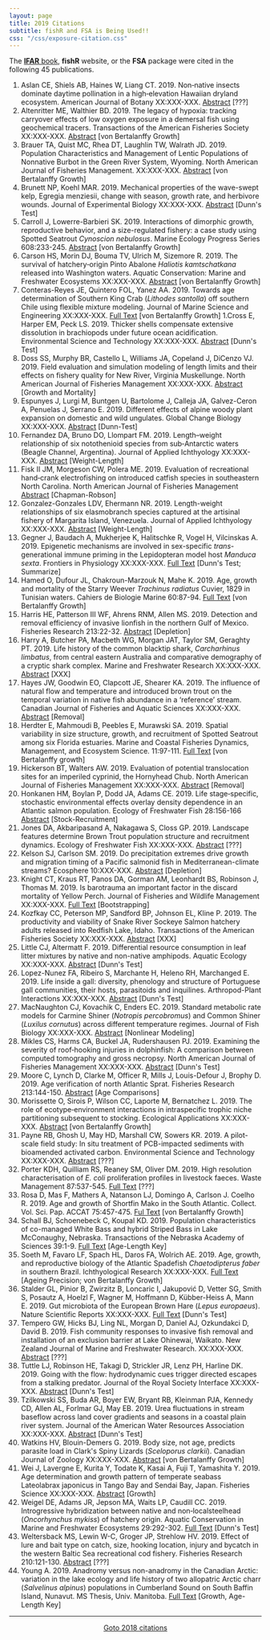 ```yaml
---
layout: page
title: 2019 Citations
subtitle: fishR and FSA is Being Used!!
css: "/css/exposure-citation.css"
---
```


The [**IFAR** book](http://derekogle.com/IFAR/), **fishR** website, or the **FSA** package were cited in the following <span id="contact-div">45</span> publications.

1. Aslan CE, Shiels AB, Haines W, Liang CT. 2019. Non‐native insects dominate daytime pollination in a high‐elevation Hawaiian dryland ecosystem. American Journal of Botany XX:XXX-XXX. [Abstract](https://bsapubs.onlinelibrary.wiley.com/doi/abs/10.1002/ajb2.1233) [???]
1. Altenritter ME, Walthier BD. 2019. The legacy of hypoxia: tracking carryover effects of low oxygen exposure in a demersal fish using geochemical tracers. Transactions of the American Fisheries Society XX:XXX-XXX. [Abstract](https://afspubs.onlinelibrary.wiley.com/doi/abs/10.1002/tafs.10159) [von Bertalanffy Growth]
1. Brauer TA, Quist MC, Rhea DT, Laughlin TW, Walrath JD. 2019. Population Characteristics and Management of Lentic Populations of Nonnative Burbot in the Green River System, Wyoming. North American Journal of Fisheries Management. XX:XXX-XXX. [Abstract](https://afspubs.onlinelibrary.wiley.com/doi/abs/10.1002/nafm.10247) [von Bertalanffy Growth]
1. Brunett NP, Koehl MAR. 2019. Mechanical properties of the wave-swept kelp, Egregia menziesii, change with season, growth rate, and herbivore wounds. Journal of Experimental Biology XX:XXX-XXX. [Abstract](http://jeb.biologists.org/content/early/2019/01/23/jeb.190595.abstract) [Dunn's Test]
1. Carroll J, Lowerre-Barbieri SK. 2019. Interactions of dimorphic growth, reproductive behavior, and a size-regulated fishery: a case study using Spotted Seatrout *Cynoscion nebulosus*. Marine Ecology Progress Series 608:233-245. [Abstract](https://www.int-res.com/abstracts/meps/v608/p233-245) [von Bertalanffy Growth]
1. Carson HS, Morin DJ, Bouma TV, Ulrich M, Sizemore R. 2019. The survival of hatchery‐origin Pinto Abalone *Haliotis kamtschatkana* released into Washington waters. Aquatic Conservation: Marine and Freshwater Ecosystems XX:XXX-XXX. [Abstract](https://onlinelibrary.wiley.com/doi/abs/10.1002/aqc.3004) [von Bertalanffy Growth]
1. Conteras-Reyes JE, Quintero FOL, Yanez AA. 2019. Towards age determination of Southern King Crab (*Lithodes santolla*) off southern Chile using flexible mixture modeling. Journal of Marine Science and Engineering XX:XXX-XXX. [Full Text](https://www.researchgate.net/publication/329586900_Towards_Age_Determination_of_Southern_King_Crab_Lithodes_santolla_Off_Southern_Chile_Using_Flexible_Mixture_Modeling/references) [von Bertalanffy Growth]
1.Cross E, Harper EM, Peck LS. 2019. Thicker shells compensate extensive dissolution in brachiopods under future ocean acidification. Environmental Science and Technology XX:XXX-XXX. [Abstract](https://pubs.acs.org/doi/abs/10.1021/acs.est.9b00714) [Dunn's Test]
1. Doss SS, Murphy BR, Castello L, Williams JA, Copeland J, DiCenzo VJ. 2019. Field evaluation and simulation modeling of length limits and their effects on fishery quality for New River, Virginia Muskellunge. North American Journal of Fisheries Management XX:XXX-XXX. [Abstract](https://afspubs.onlinelibrary.wiley.com/doi/abs/10.1002/nafm.10251) [Growth and Mortality]
1. Espunyes J, Lurgi M, Buntgen U, Bartolome J, Calleja JA, Galvez-Ceron A, Penuelas J, Serrano E. 2019. Different effects of alpine woody plant expansion on domestic and wild ungulates. Global Change Biology XX:XXX-XXX. [Abstract](https://onlinelibrary.wiley.com/doi/abs/10.1111/gcb.14587) [Dunn-Test]
1. Fernandez DA, Bruno DO, Llompart FM. 2019. Length–weight relationship of six notothenioid species from sub‐Antarctic waters (Beagle Channel, Argentina). Journal of Applied Ichthyology XX:XXX-XXX. [Abstract](https://onlinelibrary.wiley.com/doi/abs/10.1111/jai.13833) [Weight-Length]
1. Fisk II JM, Morgeson CW, Polera ME. 2019. Evaluation of recreational hand‐crank electrofishing on introduced catfish species in southeastern North Carolina. North American Journal of Fisheries Management [Abstract](https://afspubs.onlinelibrary.wiley.com/doi/abs/10.1002/nafm.10255) [Chapman-Robson]
1. Gonzalez-Gonzales LDV, Ehermann NR. 2019. Length-weight relationships of six elasmobranch species captured at the artisinal fishery of Margarita Island, Venezuela. Journal of Applied Ichthyology XX:XXX-XXX. [Abstract](https://onlinelibrary.wiley.com/doi/abs/10.1111/jai.13832) [Weight-Length]
1. Gegner J, Baudach A, Mukherjee K, Halitschke R, Vogel H, Vilcinskas A. 2019. Epigenetic mechanisms are involved in sex-specific *trans*-generational immune priming in the Lepidopteran model host *Manduca sexta*. Frontiers in Physiology XX:XXX-XXX. [Full Text](https://www.frontiersin.org/articles/10.3389/fphys.2019.00137/full) [Dunn's Test; Summarize]
1. Hamed O, Dufour JL, Chakroun-Marzouk N, Mahe K. 2019. Age, growth and mortality of the Starry Weever *Trachinus radiatus* Cuvier, 1829 in Tunisian waters. Cahiers de Biologie Marine 60:87-94. [Full Text](https://www.researchgate.net/profile/Oussama_Hamed2/publication/330566623_Age_growth_and_mortality_of_the_starry_weever_Trachinus_radiatus_Cuvier_1829_in_the_Tunisian_waters/links/5c48c020299bf12be3ddd903/Age-growth-and-mortality-of-the-starry-weever-Trachinus-radiatus-Cuvier-1829-in-the-Tunisian-waters.pdf) [von Bertalanffy Growth]
1. Harris HE, Patterson III WF, Ahrens RNM, Allen MS. 2019. Detection and removal efficiency of invasive lionfish in the northern Gulf of Mexico. Fisheries Research 213:22-32. [Abstract](https://www.sciencedirect.com/science/article/pii/S0165783619300025) [Depletion]
1. Harry A, Butcher PA, Macbeth WG, Morgan JAT, Taylor SM, Geraghty PT. 2019. Life history of the common blacktip shark, *Carcharhinus limbatus*, from central eastern Australia and comparative demography of a cryptic shark complex. Marine and Freshwater Research XX:XXX-XXX. [Abstract](http://www.publish.csiro.au/MF/MF18141) [XXX]
1. Hayes JW, Goodwin EO, Clapcott JE, Shearer KA. 2019. The influence of natural flow and temperature and introduced brown trout on the temporal variation in native fish abundance in a ‘reference’ stream. Canadian Journal of Fisheries and Aquatic Sciences XX:XXX-XXX. [Abstract](http://www.nrcresearchpress.com/doi/abs/10.1139/cjfas-2018-0033) [Removal]
1. Herdter E, Mahmoudi B, Peebles E, Murawski SA. 2019. Spatial variability in size structure, growth, and recruitment of Spotted Seatrout among six Florida estuaries. Marine and Coastal Fisheries Dynamics, Management, and Ecosystem Science. 11:97-111. [Full Text](https://afspubs.onlinelibrary.wiley.com/doi/pdf/10.1002/mcf2.10063) [von Bertalanffy growth]
1. Hickerson BT, Walters AW. 2019. Evaluation of potential translocation sites for an imperiled cyprinid, the Hornyhead Chub. North American Journal of Fisheries Management XX:XXX-XXX. [Abstract](https://afspubs.onlinelibrary.wiley.com/doi/abs/10.1002/nafm.10261) [Removal]
1. Honkanen HM, Boylan P, Dodd JA, Adams CE. 2019. Life stage‐specific, stochastic environmental effects overlay density dependence in an Atlantic salmon population. Ecology of Freshwater Fish 28:156-166 [Abstract](https://onlinelibrary.wiley.com/doi/10.1111/eff.12439) [Stock-Recruitment]
1. Jones DA, Akbaripasand A, Nakagawa S, Closs GP. 2019. Landscape features determine Brown Trout population structure and recruitment dynamics. Ecology of Freshwater Fish XX:XXX-XXX. [Abstract](https://onlinelibrary.wiley.com/doi/abs/10.1111/eff.12474) [???]
1. Kelson SJ, Carlson SM. 2019. Do precipitation extremes drive growth and migration timing of a Pacific salmonid fish in Mediterranean-climate streams? Ecosphere 10:XXX-XXX. [Abstract](https://www.researchgate.net/publication/331908792_Do_precipitation_extremes_drive_growth_and_migration_timing_of_a_Pacific_salmonid_fish_in_Mediterranean-climate_streams/references) [Depletion]
1. Knight CT, Kraus RT, Panos DA, Gorman AM, Leonhardt BS, Robinson J, Thomas M. 2019. Is barotrauma an important factor in the discard mortality of Yellow Perch. Journal of Fisheries and Wildlife Management XX:XXX-XXX. [Full Text](http://www.fwspubs.org/doi/pdf/10.3996/062018-JFWM-056) [Bootstrapping]
1. Kozfkay CC, Peterson MP, Sandford BP, Johnson EL, Kline P. 2019. The productivity and viability of Snake River Sockeye Salmon hatchery adults released into Redfish Lake, Idaho. Transactions of the American Fisheries Society XX:XXX-XXX. [Abstract](https://www.researchgate.net/publication/330492892_The_Productivity_and_Viability_of_Snake_River_Sockeye_Salmon_Hatchery_Adults_Released_into_Redfish_Lake_Idaho) [XXX]
1. Little CJ, Altermatt F. 2019. Differential resource consumption in leaf litter mixtures by native and non-native amphipods. Aquatic Ecology XX:XXX-XXX. [Abstract](https://link.springer.com/article/10.1007/s10452-019-09679-3) [Dunn's Test]
1. Lopez-Nunez FA, Ribeiro S, Marchante H, Heleno RH, Marchanged E. 2019. Life inside a gall: diversity, phenology and structure of Portuguese gall communities, their hosts, parasitoids and inquilines. Arthropod-Plant Interactions XX:XXX-XXX. [Abstract](https://link.springer.com/article/10.1007/s11829-018-9655-4) [Dunn's Test]
1. MacNaughton CJ, Kovachik C, Enders EC. 2019. Standard metabolic rate models for Carmine Shiner (*Notropis percobromus*) and Common Shiner (*Luxilus cornutus*) across different temperature regimes. Journal of Fish Biology XX:XXX-XXX. [Abstract](https://onlinelibrary.wiley.com/doi/abs/10.1111/jfb.13869) [Nonlinear Modeling]
1. Mikles CS, Harms CA, Buckel JA, Rudershausen PJ. 2019. Examining the severity of roof‐hooking injuries in dolphinfish: A comparison between computed tomography and gross necropsy. North American Journal of Fisheries Management XX:XXX-XXX. [Abstract](https://afspubs.onlinelibrary.wiley.com/doi/abs/10.1002/nafm.10252) [Dunn's Test]
1. Moore C, Lynch D, Clarke M, Officer R, Mills J, Louis-Defour J, Brophy D. 2019. Age verification of north Atlantic Sprat. Fisheries Research 213:144-150. [Abstract](https://www.sciencedirect.com/science/article/abs/pii/S0165783619300189) [Age Comparisons] 
1. Morissette O, Sirois P, Wilson CC, Laporte M, Bernatchez L. 2019. The role of ecotype‐environment interactions in intraspecific trophic niche partitioning subsequent to stocking. Ecological Applications XX:XXX-XXX. [Abstract](https://esajournals.onlinelibrary.wiley.com/doi/abs/10.1002/eap.1857) [von Bertalanffy Growth]
1. Payne RB, Ghosh U, May HD, Marshall CW, Sowers KR. 2019. A pilot-scale field study: In situ treatment of PCB-impacted sediments with bioamended activated carbon. Environmental Science and Technology XX:XXX-XXX. [Abstract](https://pubs.acs.org/doi/abs/10.1021/acs.est.8b05019) [???]
1. Porter KDH, Quilliam RS, Reaney SM, Oliver DM. 2019. High resolution characterisation of *E. coli* proliferation profiles in livestock faeces. Waste Management 87:537-545. [Full Text](https://www.sciencedirect.com/science/article/pii/S0956053X19301084) [???]
1. Rosa D, Mas F, Mathers A, Natanson LJ, Domingo A, Carlson J. Coelho R. 2019. Age and growth of Shortfin Mako in the South Atlantic. Collect. Vol. Sci. Pap. ACCAT 75:457-475. [Ful Text](https://www.iccat.int/Documents/CVSP/CV075_2018/n_3/CV075030457.pdf) [von Bertalanffy Growth]
1. Schall BJ, Schoenebeck C, Koupal KD. 2019. Population characteristics of co-managed White Bass and hybrid Striped Bass in Lake McConaughy, Nebraska. Transactions of the Nebraska Academy of Sciences 39:1-9. [Full Text](https://digitalcommons.unl.edu/cgi/viewcontent.cgi?article=1534&context=tnas) [Age-Length Key] 
1. Soeth M, Favaro LF, Spach HL, Daros FA, Wolrich AE. 2019. Age, growth, and reproductive biology of the Atlantic Spadefish *Chaetodipterus faber* in southern Brazil. Ichthyological Research XX:XXX-XXX. [Full Text](https://link.springer.com/article/10.1007/s10228-018-0663-2) [Ageing Precision; von Bertalanffy Growth]
1. Stalder GL, Pinior B, Zwirzitz B, Loncaric I, Jakupović D, Vetter SG, Smith S, Posautz A, Hoelzl F, Wagner M, Hoffmann D, Kübber-Heiss A, Mann E. 2019. Gut microbiota of the European Brown Hare (*Lepus europaeus*). Nature Scientific Reports XX:XXX-XXX. [Full Text](https://www.nature.com/articles/s41598-019-39638-9) [Dunn's Test]
1. Tempero GW, Hicks BJ, Ling NL, Morgan D, Daniel AJ, Ozkundakci D, David B. 2019. Fish community responses to invasive fish removal and installation of an exclusion barrier at Lake Ohinewai, Waikato. New Zealand Journal of Marine and Freshwater Research. XX:XXX-XXX. [Abstract](https://www.researchgate.net/publication/331250716_Fish_community_responses_to_invasive_fish_removal_and_installation_of_an_exclusion_barrier_at_Lake_Ohinewai_Waikato) [???]
1. Tuttle LJ, Robinson HE, Takagi D, Strickler JR, Lenz PH, Harline DK. 2019. Going with the flow: hydrodynamic cues trigger directed escapes from a stalking predator. Journal of the Royal Society Interface XX:XXX-XXX. [Abstract](https://royalsocietypublishing.org/doi/abs/10.1098/rsif.2018.0776) [Dunn's Test]
1. Tzilkowski SS, Buda AR, Boyer EW, Bryant RB, Kleinman PJA, Kennedy CD, Allen AL, Forlmar GJ, May EB. 2019. Urea fluctuations in stream baseflow across land cover gradients and seasons in a coastal plain river system. Journal of the American Water Resources Association XX:XXX-XXX. [Abstract](https://onlinelibrary.wiley.com/doi/abs/10.1111/1752-1688.12716) [Dunn's Test]
1. Watkins HV, Blouin-Demers G. 2019. Body size, not age, predicts parasite load in Clark's Spiny Lizards (*Sceloporus clarkii*). Canadian Journal of Zoology XX:XXX-XXX. [Abstract](http://www.nrcresearchpress.com/doi/abs/10.1139/cjz-2017-0328) [von Bertalanffy Growth]
1. Wei J, Lavergne E, Kurita Y, Todate K, Kasai A, Fuji T, Yamashita Y. 2019. Age determination and growth pattern of temperate seabass Lateolabrax japonicus in Tango Bay and Sendai Bay, Japan. Fisheries Science XX:XXX-XXX. [Abstract](https://www.researchgate.net/publication/328999471_Age_determination_and_growth_pattern_of_temperate_seabass_Lateolabrax_japonicus_in_Tango_Bay_and_Sendai_Bay_Japan) [Growth]
1. Weigel DE, Adams JR, Jepson MA, Waits LP, Caudill CC. 2019. Introgressive hybridization between native and non‐localsteelhead (*Oncorhynchus mykiss*) of hatchery origin. Aquatic Conservation in Marine and Freshwater Ecosystems 29:292-302. [Full Text](https://www.researchgate.net/profile/Dana_Weigel/publication/328876444_Introgressive_Hybridization_Between_Native_and_Hatchery-origin_Non-native_Steelhead_Oncorhynchus_mykiss/links/5c6ad598299bf1e3a5b24ab0/Introgressive-Hybridization-Between-Native-and-Hatchery-origin-Non-native-Steelhead-Oncorhynchus-mykiss.pdf) [Dunn's Test]
1. Weltersback MS, Lewin W-C, Groger JP, Strehlow HV. 2019. Effect of lure and bait type on catch, size, hooking location, injury and bycatch in the western Baltic Sea recreational cod fishery. Fisheries Research 210:121-130. [Abstract](https://www.researchgate.net/publication/328531070_Effect_of_lure_and_bait_type_on_catch_size_hooking_location_injury_and_bycatch_in_the_western_Baltic_Sea_recreational_cod_fishery) [???]
1. Young A. 2019. Anadromy versus non-anadromy in the Canadian Arctic: variation in the lake 
ecology and life history of two allopatric Arctic charr (*Salvelinus alpinus*) populations in Cumberland Sound on South Baffin Island, Nunavut. MS Thesis, Univ. Manitoba. [Full Text](https://mspace.lib.umanitoba.ca/bitstream/handle/1993/33682/Angela_Young.pdf?sequence=1) [Growth, Age-Length Key]

-----
<p style="text-align: center;"><a href="exposure-citations18.html">Goto 2018 citations</a></p>
